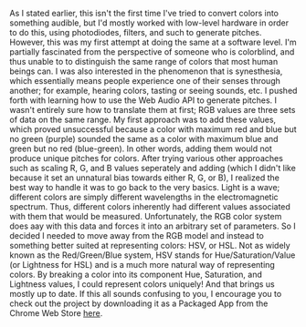 As I stated earlier, this isn't the first time I've tried to convert colors into something audible, but I'd mostly worked with low-level hardware in order to do this, using photodiodes, filters, and such to generate pitches. However, this was my first attempt at doing the same at a software level. I'm partially fascinated from the perspective of someone who is colorblind, and thus unable to to distinguish the same range of colors that most human beings can. I was also interested in the phenomenon that is synesthesia, which essentially means people experience one of their senses through another; for example, hearing colors, tasting or seeing sounds, etc.
I pushed forth with learning how to use the Web Audio API to generate pitches. I wasn't entirely sure how to translate them at first; RGB values are three sets of data on the same range. My first approach was to add these values, which proved unsuccessful because a color with maximum red and blue but no green (purple) sounded the same as a color with maximum blue and green but no red (blue-green). In other words, adding them would not produce unique pitches for colors. After trying various other approaches such as scaling R, G, and B values seperately and adding (which I didn't like because it set an unnatural bias towards either R, G, or B), I realized the best way to handle it was to go back to the very basics. Light is a wave; different colors are simply different wavelengths in the electromagnetic spectrum. Thus, different colors inherently had different values associated with them that would be measured. Unfortunately, the RGB color system does aay with this data and forces it into an arbitrary set of parameters. So I decided I needed to move away from the RGB model and instead to something better suited at representing colors: HSV, or HSL. Not as widely known as the Red/Green/Blue system, HSV stands for Hue/Saturation/Value (or Lightness for HSL) and is a much more natural way of representing colors. By breaking a color into its component Hue, Saturation, and Lightness values, I could represent colors uniquely! And that brings us mostly up to date.
If this all sounds confusing to you, I encourage you to check out the project by downloading it as a Packaged App from the Chrome Web Store [here](https://chrome.google.com/webstore/detail/little-data-a-web-art-exp/clgkogdimfofiapppjnpbkpkanghiabh "Little Data").
